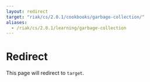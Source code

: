 ```yaml
---
layout: redirect
target: "riak/cs/2.0.1/cookbooks/garbage-collection/"
aliases:
  - /riak/cs/2.0.1/learning/garbage-collection
---
```


# Redirect

This page will redirect to `target`.

